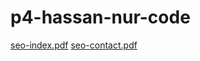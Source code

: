 # p4-hassan-nur-code
[seo-index.pdf](https://github.com/hnurnet/p4-hassan-nur-code/files/8703944/seo-index.pdf)
[seo-contact.pdf](https://github.com/hnurnet/p4-hassan-nur-code/files/8703945/seo-contact.pdf)
